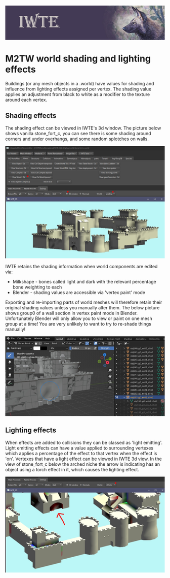 ![IWTE banner](../IWTEgithub_images/IWTEbanner.jpg)

# M2TW world shading and lighting effects

Buildings (or any mesh objects in a .world) have values for shading and influence from lighting effects assigned per vertex.  The shading value applies an adjustment from black to white as a modifier to the texture around each vertex.

## Shading effects
The shading effect can be viewed in IWTE's 3d window.  The picture below shows vanilla stone_fort_c, you can see there is some shading around corners and under overhangs, and some random splotches on walls.

![M2_world_shading](../IWTEgithub_images/M2_world_shading.jpg)

IWTE retains the shading information when world components are edited via:
* Milkshape - bones called light and dark with the relevant percentage bone weighting to each
* Blender - shading values are accessible via 'vertex paint' mode

Exporting and re-importing parts of world meshes will therefore retain their original shading values unless you manually alter them.  The below picture shows group0 of a wall section in vertex paint mode in Blender. Unfortunately Blender will only allow you to view or paint on one mesh group at a time!  You are very unlikely to want to try to re-shade things manually!

![M2_world_shading_in_blender](../IWTEgithub_images/M2_world_shading_in_blender.jpg)

## Lighting effects

When effects are added to collisions they can be classed as 'light emitting'.  Light emitting effects can have a value applied to surrounding vertexes which applies a percentage of the effect to that vertex when the effect is 'on'.  Vertexes that have a light effect can be viewed in IWTE 3d view.  In the view of stone_fort_c below the arched niche the arrow is indicating has an object using a torch effect in it, which causes the lighting effect.

![M2_world_light_effects](../IWTEgithub_images/M2_world_light_effects.jpg)


